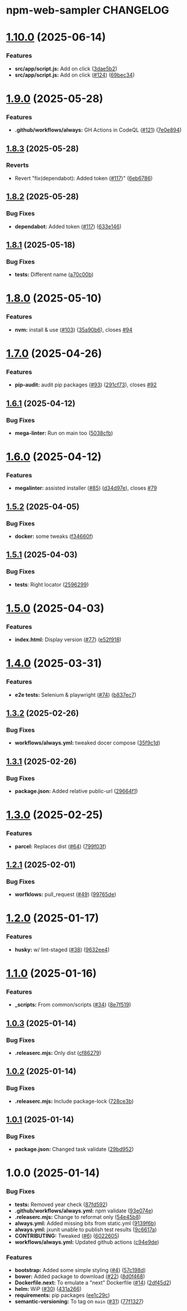 # npm-web-sampler CHANGELOG

# [1.10.0](https://github.com/percebus/npm-web-sampler/compare/v1.9.0...v1.10.0) (2025-06-14)

### Features

- **src/app/script.js:** Add on click ([3dae5b2](https://github.com/percebus/npm-web-sampler/commit/3dae5b2307f68be09f7ba62e75dd46b253244574))
- **src/app/script.js:** Add on click ([#124](https://github.com/percebus/npm-web-sampler/issues/124)) ([69bec34](https://github.com/percebus/npm-web-sampler/commit/69bec34a0027461880b4fe0fdcebd70f9acaae71))

# [1.9.0](https://github.com/percebus/npm-web-sampler/compare/v1.8.3...v1.9.0) (2025-05-28)

### Features

- **.github/workflows/always:** GH Actions in CodeQL ([#121](https://github.com/percebus/npm-web-sampler/issues/121)) ([7e0e894](https://github.com/percebus/npm-web-sampler/commit/7e0e894b232a9980238f98c929f455078dc6c169))

## [1.8.3](https://github.com/percebus/npm-web-sampler/compare/v1.8.2...v1.8.3) (2025-05-28)

### Reverts

- Revert "fix(dependabot): Added token ([#117](https://github.com/percebus/npm-web-sampler/issues/117))" ([6eb6786](https://github.com/percebus/npm-web-sampler/commit/6eb6786f86272d0a01d2919052fca17ff8756d0f))

## [1.8.2](https://github.com/percebus/npm-web-sampler/compare/v1.8.1...v1.8.2) (2025-05-28)

### Bug Fixes

- **dependabot:** Added token ([#117](https://github.com/percebus/npm-web-sampler/issues/117)) ([633e146](https://github.com/percebus/npm-web-sampler/commit/633e146b2e4b9583f8f8ead1cc0186103e97c3ac))

## [1.8.1](https://github.com/percebus/npm-web-sampler/compare/v1.8.0...v1.8.1) (2025-05-18)

### Bug Fixes

- **tests:** Different name ([a70c00b](https://github.com/percebus/npm-web-sampler/commit/a70c00b37df348afea693034cdb276e8bfc219c1))

# [1.8.0](https://github.com/percebus/npm-web-sampler/compare/v1.7.0...v1.8.0) (2025-05-10)

### Features

- **nvm:** install & use ([#103](https://github.com/percebus/npm-web-sampler/issues/103)) ([35a90b6](https://github.com/percebus/npm-web-sampler/commit/35a90b6dd38cef92d1f314790fefc505f7478502)), closes [#94](https://github.com/percebus/npm-web-sampler/issues/94)

# [1.7.0](https://github.com/percebus/npm-web-sampler/compare/v1.6.1...v1.7.0) (2025-04-26)

### Features

- **pip-audit:** audit pip packages ([#93](https://github.com/percebus/npm-web-sampler/issues/93)) ([291cf73](https://github.com/percebus/npm-web-sampler/commit/291cf7366f1c934f4d157d8d597b0276d8ec3859)), closes [#92](https://github.com/percebus/npm-web-sampler/issues/92)

## [1.6.1](https://github.com/percebus/npm-web-sampler/compare/v1.6.0...v1.6.1) (2025-04-12)

### Bug Fixes

- **mega-linter:** Run on main too ([5038cfb](https://github.com/percebus/npm-web-sampler/commit/5038cfbe88f70637e1be8f954bb56997879a38eb))

# [1.6.0](https://github.com/percebus/npm-web-sampler/compare/v1.5.2...v1.6.0) (2025-04-12)

### Features

- **megalinter:** assisted installer ([#85](https://github.com/percebus/npm-web-sampler/issues/85)) ([d34d97e](https://github.com/percebus/npm-web-sampler/commit/d34d97e3264739a002ad68fb70ed51e50a272013)), closes [#79](https://github.com/percebus/npm-web-sampler/issues/79)

## [1.5.2](https://github.com/percebus/npm-web-sampler/compare/v1.5.1...v1.5.2) (2025-04-05)

### Bug Fixes

- **docker:** some tweaks ([f34660f](https://github.com/percebus/npm-web-sampler/commit/f34660f68a6bd5b05cb875dff1a33379440bc4d3))

## [1.5.1](https://github.com/percebus/npm-web-sampler/compare/v1.5.0...v1.5.1) (2025-04-03)

### Bug Fixes

- **tests**: Right locator ([2596299](https://github.com/percebus/npm-web-sampler/commit/259629943352d2efc3d23ef9b2cd6ba65623e708))

# [1.5.0](https://github.com/percebus/npm-web-sampler/compare/v1.4.0...v1.5.0) (2025-04-03)

### Features

- **index.html:** Display version ([#77](https://github.com/percebus/npm-web-sampler/issues/77)) ([e52f918](https://github.com/percebus/npm-web-sampler/commit/e52f918b9510095ced36dc0ba65db0f1930b8ead))

# [1.4.0](https://github.com/percebus/npm-web-sampler/compare/v1.3.2...v1.4.0) (2025-03-31)

### Features

- **e2e tests:** Selenium & playwright ([#74](https://github.com/percebus/npm-web-sampler/issues/74)) ([b837ec7](https://github.com/percebus/npm-web-sampler/commit/b837ec790893dc8c8a8cc50f17ecaf8c31501500))

## [1.3.2](https://github.com/percebus/npm-web-sampler/compare/v1.3.1...v1.3.2) (2025-02-26)

### Bug Fixes

- **workflows/always.yml:** tweaked docer compose ([35f9c1d](https://github.com/percebus/npm-web-sampler/commit/35f9c1dd2626f97f4fa2742472240de1fa087d74))

## [1.3.1](https://github.com/percebus/npm-web-sampler/compare/v1.3.0...v1.3.1) (2025-02-26)

### Bug Fixes

- **package.json:** Added relative public-url ([29664f1](https://github.com/percebus/npm-web-sampler/commit/29664f1e954b5a5eabe4bfaac20f1721ff9cfdd0))

# [1.3.0](https://github.com/percebus/npm-web-sampler/compare/v1.2.1...v1.3.0) (2025-02-25)

### Features

- **parcel:** Replaces dist ([#64](https://github.com/percebus/npm-web-sampler/issues/64)) ([799f03f](https://github.com/percebus/npm-web-sampler/commit/799f03f47bf8a0f534b7d2b06e7d7396f8cbf0d6))

## [1.2.1](https://github.com/percebus/npm-web-sampler/compare/v1.2.0...v1.2.1) (2025-02-01)

### Bug Fixes

- **worfklows:** pull_request ([#49](https://github.com/percebus/npm-web-sampler/issues/49)) ([99765de](https://github.com/percebus/npm-web-sampler/commit/99765de0c905bebdeba2cbfadd0bddb6470b9dfb))

# [1.2.0](https://github.com/percebus/npm-web-sampler/compare/v1.1.0...v1.2.0) (2025-01-17)

### Features

- **husky:** w/ lint-staged ([#38](https://github.com/percebus/npm-web-sampler/issues/38)) ([9632ee4](https://github.com/percebus/npm-web-sampler/commit/9632ee4977ea9450d3a60e46af714e9a52568fbc))

# [1.1.0](https://github.com/percebus/npm-web-sampler/compare/v1.0.3...v1.1.0) (2025-01-16)

### Features

- **\_scripts:** From common/scripts ([#34](https://github.com/percebus/npm-web-sampler/issues/34)) ([8e7f519](https://github.com/percebus/npm-web-sampler/commit/8e7f519ba1309555929852c44e256664ab2f4bd2))

## [1.0.3](https://github.com/percebus/npm-web-sampler/compare/v1.0.2...v1.0.3) (2025-01-14)

### Bug Fixes

- **.releaserc.mjs:** Only dist ([cf86279](https://github.com/percebus/npm-web-sampler/commit/cf862790db0c1d8ffb9fa03158764fa5e0e0eb6b))

## [1.0.2](https://github.com/percebus/npm-web-sampler/compare/v1.0.1...v1.0.2) (2025-01-14)

### Bug Fixes

- **.releaserc.mjs:** Include package-lock ([728ce3b](https://github.com/percebus/npm-web-sampler/commit/728ce3b7596618970606c260afc85b612ee43956))

## [1.0.1](https://github.com/percebus/npm-web-sampler/compare/v1.0.0...v1.0.1) (2025-01-14)

### Bug Fixes

- **package.json:** Changed task validate ([29bd952](https://github.com/percebus/npm-web-sampler/commit/29bd952a223f494bb5e5a31a37bf02eeea08c96c))

# 1.0.0 (2025-01-14)

### Bug Fixes

- **tests:** Removed year check ([87fd592](https://github.com/percebus/npm-web-sampler/commit/87fd592457e6508740dd597f1bdbbea259f977b6))
- **.github/workflows/always.yml:** npm validate ([93e074e](https://github.com/percebus/npm-web-sampler/commit/93e074ee01030935a75ad2b3b143b79b31cbbcdf))
- **.releaserc.mjs:** Change to reformat only ([54e45b8](https://github.com/percebus/npm-web-sampler/commit/54e45b86ef7156e7c70a48208752e1a6b8329d86))
- **always.yml:** Added missing bits from static.yml ([9139f6b](https://github.com/percebus/npm-web-sampler/commit/9139f6b840ff135f5a217483460fadd181e19bdd))
- **always.yml:** jxunit unable to publish test results ([9c6617a](https://github.com/percebus/npm-web-sampler/commit/9c6617abb3945a6e2a3bd2c2941a72d780269efa))
- **CONTRIBUTING:** Tweaked ([#6](https://github.com/percebus/npm-web-sampler/issues/6)) ([6022605](https://github.com/percebus/npm-web-sampler/commit/60226055636fc7f39cf5e15e10ae8dae2bff57fb))
- **workflows/always.yml:** Updated github actions ([c94e9de](https://github.com/percebus/npm-web-sampler/commit/c94e9de5e217ac0c438708a12789cad745b6c87d))

### Features

- **bootstrap:** Added some simple styling ([#4](https://github.com/percebus/npm-web-sampler/issues/4)) ([57c198d](https://github.com/percebus/npm-web-sampler/commit/57c198dcada9ee93500c2597e9ca4d8e4d367238))
- **bower:** Added package to download ([#22](https://github.com/percebus/npm-web-sampler/issues/22)) ([8d0f468](https://github.com/percebus/npm-web-sampler/commit/8d0f468045ad479e61bc88f0ac8e79c4d30e9acf))
- **Dockerfile.next:** To emulate a "next" Dockerfile ([#14](https://github.com/percebus/npm-web-sampler/issues/14)) ([2df45d2](https://github.com/percebus/npm-web-sampler/commit/2df45d282e42cf4d58877505fc37f4543dc97393))
- **helm:** WiP ([#30](https://github.com/percebus/npm-web-sampler/issues/30)) ([431a266](https://github.com/percebus/npm-web-sampler/commit/431a266817a1c4a7a68fec0ac8a22d9ac4e83d86))
- **requirements:** pip packages ([ee1c29c](https://github.com/percebus/npm-web-sampler/commit/ee1c29c54029a830007a15a1d575bb466aed92a8))
- **semantic-versioning:** To tag on `main` ([#31](https://github.com/percebus/npm-web-sampler/issues/31)) ([77f1327](https://github.com/percebus/npm-web-sampler/commit/77f132731def94a0f2fc4fec407d862be9745638))
